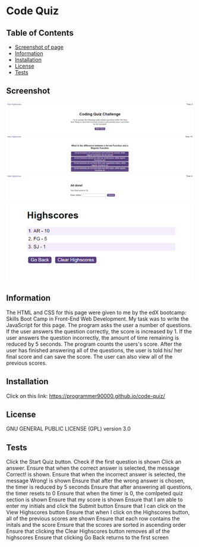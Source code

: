 # Code Quiz

## Table of Contents
* [Screenshot of page](#screenshot)
* [Information](#information)
* [Installation](#installation)
* [License](#license)
* [Tests](#tests)

## Screenshot
![Starting screen](screenshots/screenshot1.png)
![Question](screenshots/screenshot2.png)
![Completed Quiz](screenshots/screenshot3.png)
![Highscores](screenshots/screenshot4.png)

## Information
The HTML and CSS for this page were given to me by the edX bootcamp: Skills Boot Camp in Front-End Web Development. My task was to write the JavaScript for this page. The program asks the user a number of questions. If the user answers the question correctly, the score is increased by 1. If the user answers the question incorrectly, the amount of time remaining is reduced by 5 seconds. The program counts the users's score. After the user has finished answering all of the questions, the user is told his/ her final score and can save the score. The user can also view all of the previous scores.


## Installation
Click on this link: https://programmer90000.github.io/code-quiz/

## License
GNU GENERAL PUBLIC LICENSE (GPL) version 3.0

## Tests
Click the Start Quiz button. Check if the first question is shown
Click an answer. Ensure that when the correct answer is selected, the message Correct! is shown. Ensure that when the incorrect answer is selected, the message Wrong! is shown
Ensure that after the wrong answer is chosen, the timer is reduced by 5 seconds
Ensure that after answering all questions, the timer resets to 0
Ensure that when the timer is 0, the comlpeted quiz section is shown
Ensure that my score is shown
Ensure that I am able to enter my initials and click the Submit button
Ensure that I can click on the View Highscores button
Ensure that when I click on the Highscores button, all of the previous scores are shown
Ensure that each row contains the initals and the score
Ensure that the scores are sorted in ascending order
Ensure that clicking the Clear Highscores button removes all of the highscores
Ensure that clicking Go Back returns to the first screen
